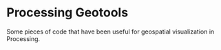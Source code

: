 Processing Geotools
================================================================
Some pieces of code that have been useful for geospatial visualization in Processing.